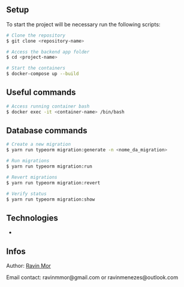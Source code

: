 ## Setup
To start the project will be necessary run the following scripts:
```bash
# Clone the repository
$ git clone <repository-name>

# Access the backend app folder
$ cd <project-name>

# Start the containers
$ docker-compose up --build

```

## Useful commands

```bash
# Access running container bash
$ docker exec -it <container-name> /bin/bash

```

## Database commands

```bash
# Create a new migration
$ yarn run typeorm migration:generate -n <nome_da_migration>

# Run migrations
$ yarn run typeorm migration:run

# Revert migrations
$ yarn run typeorm migration:revert

# Verify status
$ yarn run typeorm migration:show

```

## Technologies

<ul>
  <li></li>
</ul>

## Infos

<p>Author: <a href="https://github.com/ravinmor">Ravin Mor</a></p>
<p>Email contact: ravinmmor@gmail.com or ravinmenezes@outlook.com</p>